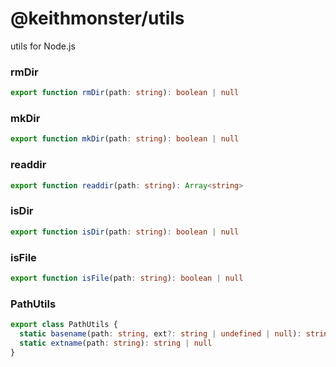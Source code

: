 # @keithmonster/utils

utils for Node.js


### rmDir
```ts
export function rmDir(path: string): boolean | null
```

### mkDir
```ts
export function mkDir(path: string): boolean | null
```

### readdir
```ts
export function readdir(path: string): Array<string>
```

### isDir
```ts
export function isDir(path: string): boolean | null
```

### isFile
```ts
export function isFile(path: string): boolean | null
```

### PathUtils
```ts
export class PathUtils {
  static basename(path: string, ext?: string | undefined | null): string
  static extname(path: string): string | null
}
```
